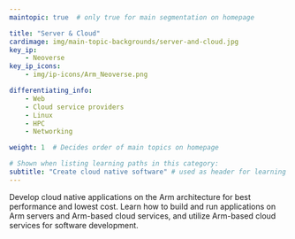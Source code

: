 ```yaml
---
maintopic: true  # only true for main segmentation on homepage

title: "Server & Cloud"
cardimage: img/main-topic-backgrounds/server-and-cloud.jpg
key_ip: 
    - Neoverse
key_ip_icons:
    - img/ip-icons/Arm_Neoverse.png

differentiating_info: 
    - Web
    - Cloud service providers
    - Linux
    - HPC
    - Networking

weight: 1  # Decides order of main topics on homepage

# Shown when listing learning paths in this category:
subtitle: "Create cloud native software" # used as header for learning path to avoid duplicaiton
---
```

Develop cloud native applications on the Arm architecture for best performance and lowest cost. Learn how to build and run applications on Arm servers and Arm-based cloud services, and utilize Arm-based cloud services for software development.

